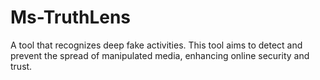 # Ms-TruthLens
A tool that recognizes deep fake activities. This tool aims to detect and prevent the spread of manipulated media, enhancing online security and trust.
